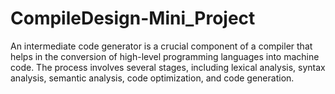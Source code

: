 # CompileDesign-Mini_Project
An intermediate code generator is a crucial component of a compiler that helps in the conversion of high-level programming languages into machine code. The process involves several stages, including lexical analysis, syntax analysis, semantic analysis, code optimization, and code generation.
